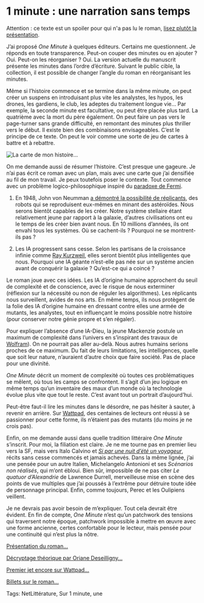 # 1 minute : une narration sans temps

Attention : ce texte est un spoiler pour qui n'a pas lu le roman, [lisez plutôt la présentation](http://tcrouzet.com/une-minute/).

J’ai proposé *One Minute* à quelques éditeurs. Certains me questionnent. Je réponds en toute transparence. Peut-on couper des minutes ou en ajouter ? Oui. Peut-on les réorganiser ? Oui. La version actuelle du manuscrit présente les minutes dans l’ordre d’écriture. Suivant le public cible, la collection, il est possible de changer l’angle du roman en réorganisant les minutes.

Même si l’histoire commence et se termine dans la même minute, on peut créer un suspens en introduisant plus vite les analystes, les hypos, les drones, les gardiens, le club, les adeptes du traitement longue vie… Par exemple, la seconde minute est facultative, ou peut être placée plus tard. La quatrième avec la mort du père également. On peut faire un pas vers le page-turner sans grande difficulté, en remontant des minutes plus thriller vers le début. Il existe bien des combinaisons envisageables. C’est le principe de ce texte. On peut le voir comme une sorte de jeu de cartes à battre et à rebattre.

![La carte de mon histoire…](http://tcrouzet.comhttps://tcrouzet.com/images_tc/2015/11/1min-2.png)

On me demande aussi de résumer l’histoire. C’est presque une gageure. Je n’ai pas écrit ce roman avec un plan, mais avec une carte que j’ai densifiée au fil de mon travail. Je peux toutefois poser le contexte. Tout commence avec un problème logico-philosophique inspiré du [paradoxe de Fermi](https://fr.wikipedia.org/wiki/Paradoxe_de_Fermi).

1. En 1948, John von Neumman [a démontré la possibilité de réplicants](https://en.wikipedia.org/wiki/Von_Neumann_universal_constructor), des robots qui se reproduisent eux-mêmes en minant des astéroïdes. Nous serons bientôt capables de les créer. Notre système stellaire étant relativement jeune par rapport à la galaxie, d’autres civilisations ont eu le temps de les créer bien avant nous. En 10 millions d’années, ils ont envahi tous les systèmes. Où se cachent-ils ? Pourquoi ne se montrent-ils pas ?

2. Les IA progressent sans cesse. Selon les partisans de la croissance infinie comme [Ray Kurzweil](https://fr.wikipedia.org/wiki/Raymond_Kurzweil), elles seront bientôt plus intelligentes que nous. Pourquoi une IA géante n’est-elle pas née sur un système ancien avant de conquérir la galaxie ? Qu’est-ce qui a coincé ?

Le roman joue avec ces idées. Les IA d’origine humaine approchent du seuil de complexité et de conscience, avec le risque de nous exterminer (réflexion sur la nécessité ou non de réguler les algorithmes). Les réplicants nous surveillent, avides de nos arts. En même temps, ils nous protègent de la folie des IA d’origine humaine en dressant contre elles une armée de mutants, les analystes, tout en influençant le moins possible notre histoire (pour conserver notre génie propre et s’en régaler).

Pour expliquer l’absence d’une IA-Dieu, la jeune Mackenzie postule un maximum de complexité dans l’univers en s’inspirant des travaux de [Wolfram](https://fr.wikipedia.org/wiki/Stephen_Wolfram)). On ne pourrait pas aller au-delà. Nous autres humains serions proches de ce maximum. Du fait de leurs limitations, les intelligences, quelle que soit leur nature, n’auraient d’autre choix que faire société. Pas de place pour une divinité.

*One Minute* décrit un moment de complexité où toutes ces problématiques se mêlent, où tous les camps se confrontent. Il s’agit d’un jeu logique en même temps qu’un inventaire des maux d’un monde où la technologie évolue plus vite que tout le reste. C’est avant tout un portrait d’aujourd’hui.

Peut-être faut-il lire les minutes dans le désordre, ne pas hésiter à sauter, à revenir en arrière. Sur [Wattpad](https://www.wattpad.com/story/29694130-1-minute), des centaines de lecteurs ont réussi à se passionner pour cette forme, ils n’étaient pas des mutants (du moins je ne crois pas).

Enfin, on me demande aussi dans quelle tradition littéraire *One Minute* s’inscrit. Pour moi, la filiation est claire. Je ne me tourne pas en premier lieu vers la SF, mais vers Italo Calvino et [*Si par une nuit d’été un voyageur*](https://fr.wikipedia.org/wiki/Si_par_une_nuit_d%27hiver_un_voyageur), récits sans cesse commencés et jamais achevés. Dans la même lignée, j’ai une pensée pour un autre Italien, Michelangelo Antonioni et ses *Scénarios non réalisés*, qui m’ont ébloui. Bien sûr, impossible de ne pas citer *Le quatuor d’Alexandrie* de Lawrence Durrell, merveilleuse mise en scène des points de vue multiples que j’ai poussés à l’extrême pour détruire toute idée de personnage principal. Enfin, comme toujours, Perec et les Oulipiens veillent.

Je ne devrais pas avoir besoin de m’expliquer. Tout cela devrait être évident. En fin de compte, *One Minute* n’est qu’un patchwork des tensions qui traversent notre époque, patchwork impossible à mettre en œuvre avec une forme ancienne, certes confortable pour le lecteur, mais pensée pour une continuité qui n’est plus la nôtre.

[Présentation du roman…](http://tcrouzet.com/une-minute/)

[Décryptage théorique par Oriane Deseilligny…](http://tcrouzet.com/2015/11/27/one-minute-une-lecture-theorique-doriane-deseilligny/)

[Premier jet encore sur Wattpad…](https://www.wattpad.com/story/29694130-1-minute)

[Billets sur le roman…](http://tcrouzet.com/tag/sur-1-minute/)

Tags: NetLittérature, Sur 1 minute, une
